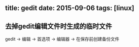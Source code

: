 title: gedit
date: 2015-09-06
tags: [linux]
---
## 去掉gedit编辑文件时生成的临时文件
gedit -> 编辑 -> 首选项 -> 编辑器 -> 在保存前创建备份文件


